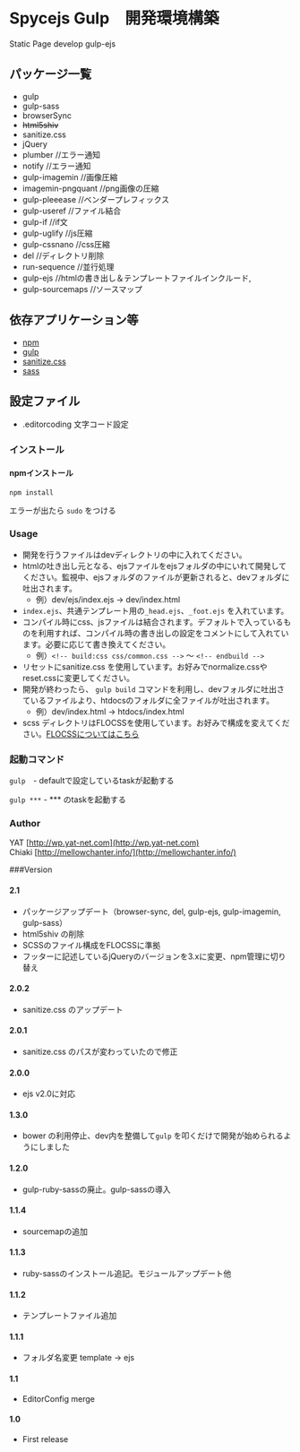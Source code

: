 # Spycejs Gulp　開発環境構築
Static Page develop gulp-ejs

## パッケージ一覧
* gulp
* gulp-sass
* browserSync
* ~~html5shiv~~
* sanitize.css
* jQuery
* plumber //エラー通知
* notify //エラー通知
* gulp-imagemin //画像圧縮
* imagemin-pngquant //png画像の圧縮
* gulp-pleeease //ベンダープレフィックス
* gulp-useref //ファイル結合
* gulp-if //if文
* gulp-uglify //js圧縮
* gulp-cssnano //css圧縮
* del //ディレクトリ削除
* run-sequence //並行処理
* gulp-ejs //htmlの書き出し＆テンプレートファイルインクルード,
* gulp-sourcemaps //ソースマップ

## 依存アプリケーション等

* [npm](https://www.npmjs.com/)
* [gulp](http://gulpjs.com/)
* [sanitize.css](https://10up.github.io/sanitize.css/)
* [sass](http://sass-lang.com/)

## 設定ファイル

* .editorcoding 文字コード設定


### インストール

#### npmインストール
` npm install `

エラーが出たら `sudo` をつける

### Usage
* 開発を行うファイルはdevディレクトリの中に入れてください。
* htmlの吐き出し元となる、ejsファイルをejsフォルダの中にいれて開発してください。監視中、ejsフォルダのファイルが更新されると、devフォルダに吐出されます。
  * 例）dev/ejs/index.ejs → dev/index.html
* `index.ejs`、共通テンプレート用の`_head.ejs`、`_foot.ejs` を入れています。
* コンパイル時にcss、jsファイルは結合されます。デフォルトで入っているものを利用すれば、コンパイル時の書き出しの設定をコメントにして入れています。必要に応じて書き換えてください。
  * 例）`<!-- build:css css/common.css -->` 〜 `<!-- endbuild -->`
* リセットにsanitize.css を使用しています。お好みでnormalize.cssやreset.cssに変更してください。
* 開発が終わったら、 `gulp build` コマンドを利用し、devフォルダに吐出さているファイルより、htdocsのフォルダに全ファイルが吐出されます。
  * 例）dev/index.html → htdocs/index.html
* scss ディレクトリはFLOCSSを使用しています。お好みで構成を変えてください。[FLOCSSについてはこちら](https://github.com/hiloki/flocss)

### 起動コマンド
` gulp `　- defaultで設定しているtaskが起動する

` gulp *** ` - *** のtaskを起動する

### Author

YAT [http://wp.yat-net.com](http://wp.yat-net.com)  
Chiaki [http://mellowchanter.info/](http://mellowchanter.info/)

###Version

#### 2.1
* パッケージアップデート（browser-sync, del, gulp-ejs, gulp-imagemin, gulp-sass）
* html5shiv の削除
* SCSSのファイル構成をFLOCSSに準拠
* フッターに記述しているjQueryのバージョンを3.xに変更、npm管理に切り替え

#### 2.0.2
* sanitize.css のアップデート

#### 2.0.1
* sanitize.css のパスが変わっていたので修正

#### 2.0.0
* ejs v2.0に対応

#### 1.3.0
* bower の利用停止、dev内を整備して`gulp` を叩くだけで開発が始められるようにしました

#### 1.2.0
* gulp-ruby-sassの廃止。gulp-sassの導入

#### 1.1.4
* sourcemapの追加

#### 1.1.3
* ruby-sassのインストール追記。モジュールアップデート他

#### 1.1.2
* テンプレートファイル追加

#### 1.1.1
* フォルダ名変更 template → ejs

#### 1.1
* EditorConfig merge

#### 1.0
* First release
